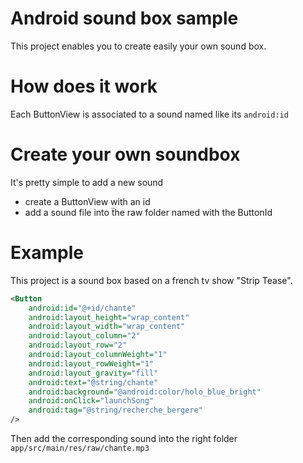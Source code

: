 # Android sound box sample
This project enables you to create easily your own sound box. 

# How does it work
Each ButtonView is associated to a sound named like its ``` android:id ```

# Create your own soundbox
It's pretty simple to add a new sound
  - create a ButtonView with an id
  - add a sound file into ẗhe raw folder named with the ButtonId

# Example
This project is a sound box based on a french tv show "Strip Tease".

```xml
<Button
    android:id="@+id/chante"
    android:layout_height="wrap_content"
    android:layout_width="wrap_content"
    android:layout_column="2"
    android:layout_row="2"
    android:layout_columnWeight="1"
    android:layout_rowWeight="1"
    android:layout_gravity="fill"
    android:text="@string/chante"
    android:background="@android:color/holo_blue_bright"
    android:onClick="launchSong"
    android:tag="@string/recherche_bergere"
/>
```

Then add the corresponding sound into the right folder 
```app/src/main/res/raw/chante.mp3```
